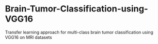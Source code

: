 # Brain-Tumor-Classification-using-VGG16
Transfer learning approach for multi-class brain tumor classification using VGG16 on MRI datasets

